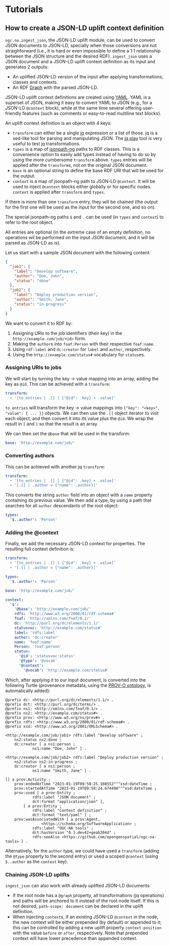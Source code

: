 # Tutorials

## How to create a JSON-LD uplift context definition

`ogc.na.ingest_json`, the JSON-LD uplift module, can be used to convert JSON documents
to JSON-LD, specially when those conversions are not straighforward (i.e., it is hard or
even impossible to define a 1:1 relationship between the JSON structure and the desired
RDF). `ingest_json` uses a JSON document and a JSON-LD uplift context definition 
as its input and generates 2 outputs:

* An uplifted JSON-LD version of the input after applying transformations, classes and contexts.
* An RDF [Graph](https://rdflib.readthedocs.io/en/stable/_modules/rdflib/graph.html) with the parsed
JSON-LD.

JSON-LD uplift context definitions are created using [YAML](https://yaml.org/). YAML is a superset
of JSON, making it easy to convert YAML to JSON (e.g., for a JSON-LD
`@context` block), while at the same time several offering user-friendly
features (such as comments or easy-to-read multiline text blocks).

An uplift context definition is an object with 4 keys:

* `transform` can either be a single [jq](https://stedolan.github.io/jq/) expression
or a list of those. jq is a sed-like tool for parsing and manipulating JSON. 
The [jq play](https://jqplay.org/) tool is very useful to test jq transformations.
* `types` is a map of [jsonpath-ng](https://pypi.org/project/jsonpath-ng/) paths to
RDF classes. This is a convenience option to easily add types instead of having to 
do so by using the more cumbersome `transform` above. `types` entries will be applied
after the `transform`s, not on the original JSON document.
* `base` is an optional string to define the base RDF URI that will be used for the output.
* `context` is a map of jsonpath-ng path to JSON-LD `@context`. It will be used to inject
`@context` blocks either globally or for specific nodes. `context` is applied after `transform`
and `types`.

If there is more than one `transform` entry, they will be chained (the output for the first one
will be used as the input for the second one, and so on).  

The special jsonpath-ng paths `$` and `.` can be used (in `types` and `context`) to refer to 
the root object.

All entries are optional (in the extreme case of an empty definition, no operations wil be performed
on the input JSON document, and it will be parsed as JSON-LD as is). 

Let us start with a sample JSON document with the following content:

```json
{
  "job1": {
    "label": "Develop software",
    "author": "Doe, John",
    "status": "done"
  },
  "job2": {
    "label": "Deploy production version",
    "author": "Smith, Jane",
    "status": "in-progress"
  }
}
```

We want to convert it to RDF by:

1. Assigning URIs to the job identifiers (their key) in the `http://example.com/job/<id>` form.
2. Making the `author`s into `foaf:Person` with their respective `foaf:name`.
3. Using `rdf:label` and `dc:creator` for `label` and `author`, respectively.
4. Using the `http://example.com/status#` vocabulary for `status`es.

### Assigning URIs to jobs

We will start by turning the key -> value mapping into an array, adding the key as `@id`. This can be achieved with
a `transform`:

```yaml
transform:
  - '[to_entries | .[] | {"@id": .key} + .value]'
```

`to_entries` will transform the key -> value mappings into `{"key": "<key>", "value": { ... }}` objects. We can then
use the `.[]` object iterator to visit each object, and then convert it into its value plus the `@id`. We wrap the 
result in `[` and `]` so that the result is an array.

We can then set the `@base` that will be used in the transform:

```yaml
base: 'http://example.com/job/'
```

### Converting authors

This can be achieved with another jq `transform`:

```yaml
transform:
  - '[to_entries | .[] | {"@id": .key} + .value]'
  - '[.[] | .author = {"name": .author}]' 
```

This converts the string `author` field into an object with a `name` property containing its previous value.
We then add a type, by using a path that searches for all `author` descendants of the root object:

```yaml
types:
  '$..author': 'Person'
```

### Adding the @context

Finally, we add the necessary JSON-LD context for properties. The resulting full context definition is:

```yaml
transform:
  - '[to_entries | .[] | {"@id": .key} + .value]'
  - '[.[] | .author = {"name": .author}]'

types:
  '$..author': 'Person'

base: 'http://example.com/job/'

context:
  '$':
    '@base': 'http://example.com/job/'
    rdfs: 'http://www.w3.org/2000/01/rdf-schema#'
    foaf: 'http://xmlns.com/foaf/0.1/'
    dc: 'http://purl.org/dc/elements/1.1/'
    statusvoc: 'http://example.com/status#'
    label: 'rdfs:label'
    author: 'dc:creator'
    name: 'foaf:name'
    Person: 'foaf:person'
    status:
      '@id': 'statusvoc:status'
      '@type': '@vocab'
      '@context':
        '@vocab': 'http://example.com/status#'
```

Which, after applying it to our input document, is converted into the following Turtle (provenance
metadata, using the [PROV-O ontology](https://www.w3.org/TR/prov-o/), is automatically added):

```
@prefix dc: <http://purl.org/dc/elements/1.1/> .
@prefix dct: <http://purl.org/dc/terms/> .
@prefix ns1: <http://xmlns.com/foaf/0.1/> .
@prefix ns2: <http://example.com/status#> .
@prefix prov: <http://www.w3.org/ns/prov#> .
@prefix rdfs: <http://www.w3.org/2000/01/rdf-schema#> .
@prefix xsd: <http://www.w3.org/2001/XMLSchema#> .

<http://example.com/job/job1> rdfs:label "Develop software" ;
    ns2:status ns2:done ;
    dc:creator [ a ns1:person ;
            ns1:name "Doe, John" ] .

<http://example.com/job/job2> rdfs:label "Deploy production version" ;
    ns2:status ns2:in-progress ;
    dc:creator [ a ns1:person ;
            ns1:name "Smith, Jane" ] .

[] a prov:Activity ;
    prov:endedAtTime "2023-01-19T09:58:25.108552"^^xsd:dateTime ;
    prov:startedAtTime "2023-01-19T09:58:24.674490"^^xsd:dateTime ;
    prov:used [ a prov:Entity ;
            rdfs:label "JSON document" ;
            dct:format "application/json" ],
        [ a prov:Entity ;
            rdfs:label "Context definition" ;
            dct:format "text/yaml" ] ;
    prov:wasAssociatedWith [ a prov:Agent,
                <https://schema.org/SoftwareApplication> ;
            rdfs:label "OGC-NA tools" ;
            dct:hasVersion "0.1.dev42+geab204d" ;
            rdfs:seeAlso <https://github.com/opengeospatial/ogc-na-tools> ] .
```

Alternatively, for the `author` type, we could have used a `transform` (adding the `@type` property to the second
entry) or used a scoped `@context` (using `$..author` as the `context` key).

### Chaining JSON-LD uplifts

`ingest_json` can also work with already uplifted JSON-LD documents:

- If the root node has a `@graph` property, all transformations (jq operations) and paths will be anchored to it instead
of the root node itself. If this is not desired, `path-scope: document` can be declared in the uplift definition.
- When injecting `context`s, if an existing JSON-LD `@context` in the node, the new context will be either prepended
(by default) or appended to it; this can be controlled by adding a new uplift property `context-position` with the value
`before` or `after`, respectively. Note that prepended context will have lower precedence than appended context.